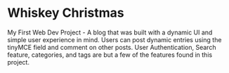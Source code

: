 # Whiskey Christmas

My First Web Dev Project - A blog that was built with a dynamic UI and simple user experience in mind. Users can post dynamic entries using the tinyMCE field and comment on other posts. User Authentication, Search feature, categories, and tags are but a few of the features found in this project.
